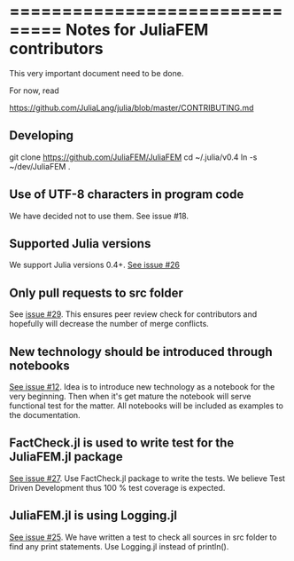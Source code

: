 ===============================
Notes for JuliaFEM contributors
===============================

This very important document need to be done.

For now, read 

https://github.com/JuliaLang/julia/blob/master/CONTRIBUTING.md


Developing
----------

git clone https://github.com/JuliaFEM/JuliaFEM
cd ~/.julia/v0.4
ln -s ~/dev/JuliaFEM .


Use of UTF-8 characters in program code
---------------------------------------
We have decided not to use them. See issue #18.

Supported Julia versions
------------------------
We support Julia versions 0.4+. [See issue #26](https://github.com/JuliaFEM/JuliaFEM.jl/issues/26)

Only pull requests to src folder
--------------------------------
See [issue #29](https://github.com/JuliaFEM/JuliaFEM/issues/29). This ensures peer review check for contributors and hopefully will decrease the number of merge conflicts. 

New technology should be introduced through notebooks
-----------------------------------------------------
[See issue #12](https://github.com/JuliaFEM/JuliaFEM.jl/issues/12). Idea is to introduce new technology as a notebook for the very beginning. Then when it's get mature the notebook will serve functional test for the matter. All notebooks will be included as examples to the documentation. 

FactCheck.jl is used to write test for the JuliaFEM.jl package
--------------------------------------------------------------
[See issue #27](https://github.com/JuliaFEM/JuliaFEM.jl/issues/27). Use FactCheck.jl package to write the tests. We believe Test Driven Development thus 100 % test coverage is expected. 

JuliaFEM.jl is using Logging.jl
-------------------------------
[See issue #25](https://github.com/JuliaFEM/JuliaFEM.jl/issues/25). We have written a test to check all sources in src folder to find any print statements. Use Logging.jl instead of println(). 
